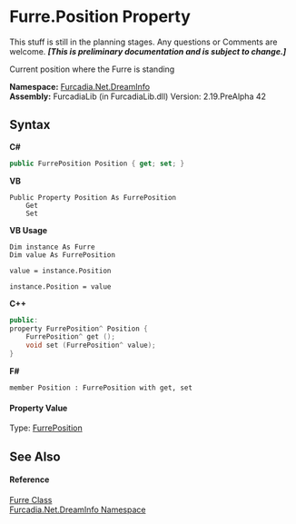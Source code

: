 # Furre.Position Property 
This stuff is still in the planning stages. Any questions or Comments are welcome. _**\[This is preliminary documentation and is subject to change.\]**_

Current position where the Furre is standing

**Namespace:**&nbsp;<a href="N_Furcadia_Net_DreamInfo">Furcadia.Net.DreamInfo</a><br />**Assembly:**&nbsp;FurcadiaLib (in FurcadiaLib.dll) Version: 2.19.PreAlpha 42

## Syntax

**C#**<br />
``` C#
public FurrePosition Position { get; set; }
```

**VB**<br />
``` VB
Public Property Position As FurrePosition
	Get
	Set
```

**VB Usage**<br />
``` VB Usage
Dim instance As Furre
Dim value As FurrePosition

value = instance.Position

instance.Position = value
```

**C++**<br />
``` C++
public:
property FurrePosition^ Position {
	FurrePosition^ get ();
	void set (FurrePosition^ value);
}
```

**F#**<br />
``` F#
member Position : FurrePosition with get, set

```


#### Property Value
Type: <a href="T_Furcadia_Drawing_FurrePosition">FurrePosition</a>

## See Also


#### Reference
<a href="T_Furcadia_Net_DreamInfo_Furre">Furre Class</a><br /><a href="N_Furcadia_Net_DreamInfo">Furcadia.Net.DreamInfo Namespace</a><br />